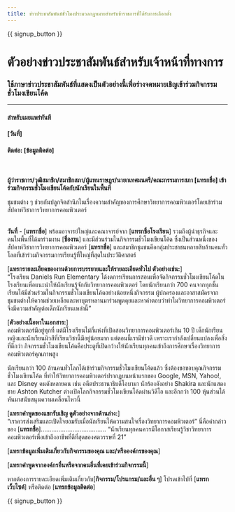 ```yaml
---
title: ข่าวประชาสัมพันธ์ชั่วโมงประมวลกฎหมายสำหรับข้าราชการที่ได้รับการเลือกตั้ง
---
```


{{ signup_button }}

# ตัวอย่างข่าวประชาสัมพันธ์สำหรับเจ้าหน้าที่ทางการ

### ใช้ภาษาข่าวประชาสัมพันธ์ที่แสดงเป็นตัวอย่างนี้เพื่อร่างจดหมายเชิญเข้าร่วมกิจกรรมชั่วโมงเขียนโค้ด

* * *

#### สำหรับเผยแพร่ทันที  


#### [วันที่]  


#### ติดต่อ: [ข้อมูลติดต่อ]

<br />

**ผู้ว่าราชการ/วุฒิสมาชิก/สมาชิกสภา/ผู้แทนราษฎร/นายกเทศมนตรี/คณะกรรมการสภา [แทรกชื่อ] เข้าร่วมกิจกรรมชั่วโมงเขียนโค้ดกับนักเรียนในพื้นที่** <br />

ชุมชนต่าง ๆ ช่วยกันปลูกจิตสำนึกในเรื่องความสำคัญของการศึกษาวิทยาการคอมพิวเตอร์โดยเข้าร่วมสัปดาห์วิชาการวิทยาการคอมพิวเตอร์ <br /> <br />

**วันที่** - [**แทรกชื่อ**] พร้อมอาจารย์ใหญ่และคณาจารย์จาก [**แทรกชื่อโรงเรียน**] รวมถึงผู้นำธุรกิจและคนในพื้นที่ได้มาร่วมงาน [**ชื่องาน**] และมีส่วนร่วมในกิจกรรมชั่วโมงเขียนโค้ด ซึ่งเป็นส่วนหนึ่งของสัปดาห์วิชาการวิทยาการคอมพิวเตอร์ [**แทรกชื่อ**] และสมาชิกชุมชนคือกลุ่มประชาชนหลายสิบล้านคนทั่วโลกที่เข้าร่วมกิจกรรมการเรียนรู้ที่ใหญ่ที่สุดในประวัติศาสตร์ <br />

[**แทรกรายละเอียดของงานด้วยการบรรยายและให้รายละเอียดทั่วไป ตัวอย่างเช่น:**]  
“โรงเรียน Daniels Run Elementary ได้งดการเรียนการสอนเพื่อจัดกิจกรรมชั่วโมงเขียนโค้ดในโรงเรียนเพื่อแนะนำให้นักเรียนรู้จักกับวิทยาการคอมพิวเตอร์ โดยนักเรียนกว่า 700 คนจากทุกชั้นเรียนได้มีส่วนร่วมในกิจกรรมชั่วโมงเขียนโค้ดอย่างน้อยหนึ่งกิจกรรม ผู้ปกครองและอาสาสมัครจากชุมชนต่างให้ความช่วยเหลือและพาบุตรหลานมาร่วมพูดคุยและหาคำตอบว่าทำไมวิทยาการคอมพิวเตอร์จึงมีความสำคัญต่อเด็กนักเรียนเหล่านี้” <br />

[**ตัวอย่างเนื้อหาในเอกสาร:**]  
คอมพิวเตอร์มีอยู่ทุกที่ แต่มีโรงเรียนไม่กี่แห่งที่เปิดสอนวิทยาการคอมพิวเตอร์เกิน 10 ปี เด็กนักเรียนหญิงและนักเรียนผิวสีที่เรียนวิชานี้มีอยู่น้อยมาก แต่ตอนนี้เรามีข่าวดี เพราะเรากำลังเปลี่ยนแปลงเพื่อสิ่งที่ดีกว่า กิจกรรมชั่วโมงเขียนโค้ดคือประตูที่เปิดกว้างให้นักเรียนทุกคนเข้าถึงการศึกษาเรื่องวิทยาการคอมพิวเตอร์คุณภาพสูง <br />

นักเรียนกว่า 100 ล้านคนทั่วโลกได้เข้าร่วมกิจกรรมชั่วโมงเขียนโค้ดแล้ว ซึ่งต้องขอขอบคุณกิจกรรมชั่วโมงเขียนโค้ด ที่ทำให้วิทยาการคอมพิวเตอร์ปรากฏบนหน้าแรกของ Google, MSN, Yahoo!, และ Disney คนดังหลายคน เช่น อดีตประธานาธิบดีโอบามา นักร้องดังอย่าง Shakira และนักแสดงชาย Ashton Kutcher ต่างเปิดโลกกิจกรรมชั่วโมงเขียนโค้ดผ่านวิดีโอ และอีกกว่า 100 หุ้นส่วนได้หันมาสนับสนุนความเคลื่อนไหวนี้ <br />

[**แทรกคำพูดของแขกรับเชิญ ดูตัวอย่างจากด้านล่าง:**]  
“เราควรส่งเสริมและเปิดใจยอมรับเมื่อนักเรียนให้ความสนใจเรื่องวิทยาการคอมพิวเตอร์” นี่คือคำกล่าวของ [**แทรกชื่อ**]..................................... “นักเรียนทุกคนควรมีโอกาสเรียนรู้วิชาวิทยาการคอมพิวเตอร์เพื่อเข้าถึงอาชีพที่ดีที่สุดของศตวรรษที่ 21” <br />

[**แทรกข้อมูลเพิ่มเติมเกี่ยวกับกิจกรรมของคุณ และ/หรือองค์กรของคุณ**] <br />

[**แทรกคำพูดจากองค์กรอื่นหรือจากคนอื่นที่เคยเข้าร่วมกิจกรรมนี้**] <br />

หากต้องการรายละเอียดเพิ่มเติมเกี่ยวกับ[**กิจกรรม/โปรแกรม/และอื่น ๆ**] โปรดเข้าไปที่ [**แทรกเว็บไซต์**] หรือติดต่อ [**แทรกข้อมูลติดต่อ**]

{{ signup_button }}